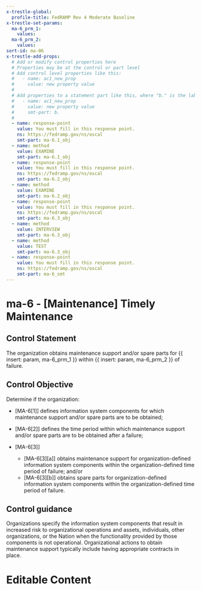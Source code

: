 ```yaml
---
x-trestle-global:
  profile-title: FedRAMP Rev 4 Moderate Baseline
x-trestle-set-params:
  ma-6_prm_1:
    values:
  ma-6_prm_2:
    values:
sort-id: ma-06
x-trestle-add-props:
  # Add or modify control properties here
  # Properties may be at the control or part level
  # Add control level properties like this:
  #   - name: ac1_new_prop
  #     value: new property value
  #
  # Add properties to a statement part like this, where "b." is the label of the target statement part
  #   - name: ac1_new_prop
  #     value: new property value
  #     smt-part: b.
  #
  - name: response-point
    value: You must fill in this response point.
    ns: https://fedramp.gov/ns/oscal
    smt-part: ma-6.1_obj
  - name: method
    value: EXAMINE
    smt-part: ma-6.1_obj
  - name: response-point
    value: You must fill in this response point.
    ns: https://fedramp.gov/ns/oscal
    smt-part: ma-6.2_obj
  - name: method
    value: EXAMINE
    smt-part: ma-6.2_obj
  - name: response-point
    value: You must fill in this response point.
    ns: https://fedramp.gov/ns/oscal
    smt-part: ma-6.3_obj
  - name: method
    value: INTERVIEW
    smt-part: ma-6.3_obj
  - name: method
    value: TEST
    smt-part: ma-6.3_obj
  - name: response-point
    value: You must fill in this response point.
    ns: https://fedramp.gov/ns/oscal
    smt-part: ma-6_smt
---
```


# ma-6 - \[Maintenance\] Timely Maintenance

## Control Statement

The organization obtains maintenance support and/or spare parts for {{ insert: param, ma-6_prm_1 }} within {{ insert: param, ma-6_prm_2 }} of failure.

## Control Objective

Determine if the organization:

- \[MA-6[1]\] defines information system components for which maintenance support and/or spare parts are to be obtained;

- \[MA-6[2]\] defines the time period within which maintenance support and/or spare parts are to be obtained after a failure;

- \[MA-6[3]\]

  - \[MA-6[3][a]\] obtains maintenance support for organization-defined information system components within the organization-defined time period of failure; and/or
  - \[MA-6[3][b]\] obtains spare parts for organization-defined information system components within the organization-defined time period of failure.

## Control guidance

Organizations specify the information system components that result in increased risk to organizational operations and assets, individuals, other organizations, or the Nation when the functionality provided by those components is not operational. Organizational actions to obtain maintenance support typically include having appropriate contracts in place.

# Editable Content

<!-- Make additions and edits below -->
<!-- The above represents the contents of the control as received by the profile, prior to additions. -->
<!-- If the profile makes additions to the control, they will appear below. -->
<!-- The above markdown may not be edited but you may edit the content below, and/or introduce new additions to be made by the profile. -->
<!-- If there is a yaml header at the top, parameter values may be edited. Use --set-parameters to incorporate the changes during assembly. -->
<!-- The content here will then replace what is in the profile for this control, after running profile-assemble. -->
<!-- The added parts in the profile for this control are below.  You may edit them and/or add new ones. -->
<!-- Each addition must have a heading either of the form ## Control my_addition_name -->
<!-- or ## Part a. (where the a. refers to one of the control statement labels.) -->
<!-- "## Control" parts are new parts added after the statement part. -->
<!-- "## Part" parts are new parts added into the top-level statement part with that label. -->
<!-- Subparts may be added with nested hash levels of the form ### My Subpart Name -->
<!-- underneath the parent ## Control or ## Part being added -->
<!-- See https://ibm.github.io/compliance-trestle/tutorials/ssp_profile_catalog_authoring/ssp_profile_catalog_authoring for guidance. -->
